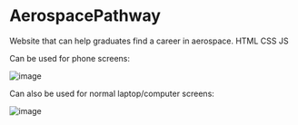 # AerospacePathway
Website that can help graduates find a career in aerospace. HTML CSS JS

Can be used for phone screens:

![image](https://github.com/LordWill97/AerospacePathway/assets/106980691/ee6f5fe4-3e59-48b0-a629-d78f3c93bac3)

Can also be used for normal laptop/computer screens:

![image](https://github.com/LordWill97/AerospacePathway/assets/106980691/53262a6a-fb96-4be6-b406-1ebc8664862b)

